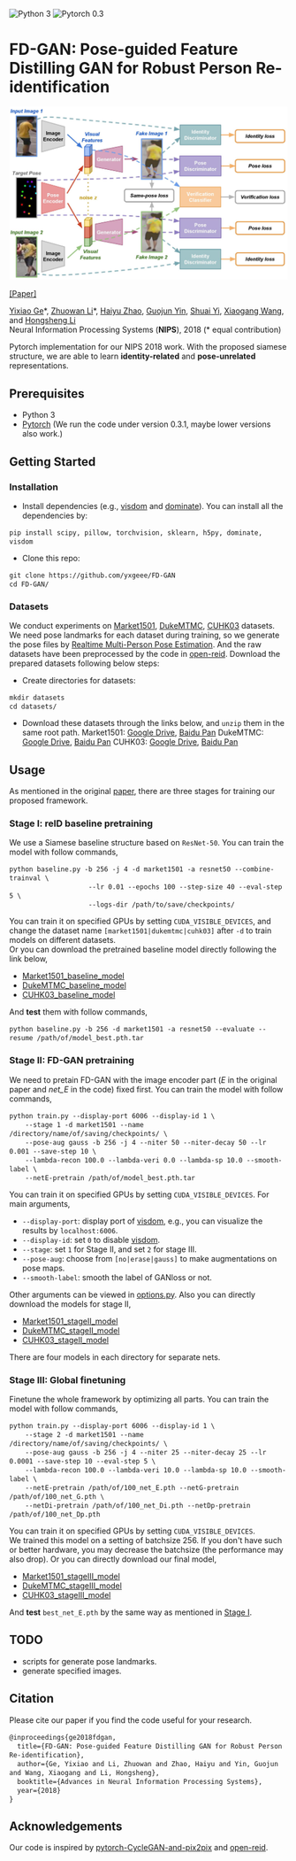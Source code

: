 ![Python 3](https://img.shields.io/badge/python-3-green.svg) ![Pytorch 0.3](https://img.shields.io/badge/pytorch-0.3-blue.svg)
# FD-GAN: Pose-guided Feature Distilling GAN for Robust Person Re-identification

<p align="center"><img src='framework.jpg' width="600px"></p>

[[Paper]](https://arxiv.org/abs/1810.02936)

[Yixiao Ge](mailto:yxge@link.cuhk.edu.hk)\*, [Zhuowan Li](mailto:zli110@jhu.edu)\*, [Haiyu Zhao](mailto:zhaohaiyu@sensetime.com), [Guojun Yin](mailto:gjyin@mail.ustc.edu.cn), [Shuai Yi](mailto:yishuai@sensetime.com), [Xiaogang Wang](mailto:xgwang@ee.cuhk.edu.hk), and [Hongsheng Li](mailto:hsli@ee.cuhk.edu.hk)  
Neural Information Processing Systems (**NIPS**), 2018 (* equal contribution)

Pytorch implementation for our NIPS 2018 work. With the proposed siamese structure, we are able to learn **identity-related** and **pose-unrelated** representations.

## Prerequisites
- Python 3
- [Pytorch](https://pytorch.org/) (We run the code under version 0.3.1, maybe lower versions also work.)

## Getting Started

### Installation
- Install dependencies (e.g., [visdom](https://github.com/facebookresearch/visdom) and [dominate](https://github.com/Knio/dominate)). You can install all the dependencies by:
```
pip install scipy, pillow, torchvision, sklearn, h5py, dominate, visdom
```
- Clone this repo:
```
git clone https://github.com/yxgeee/FD-GAN
cd FD-GAN/
```

### Datasets
We conduct experiments on [Market1501](http://www.liangzheng.org/Project/project_reid.html), [DukeMTMC](https://github.com/layumi/DukeMTMC-reID_evaluation), [CUHK03](http://www.ee.cuhk.edu.hk/~xgwang/CUHK_identification.html) datasets. We need pose landmarks for each dataset during training, so we generate the pose files by [Realtime Multi-Person Pose Estimation](https://github.com/tensorboy/pytorch_Realtime_Multi-Person_Pose_Estimation). And the raw datasets have been preprocessed by the code in [open-reid](https://github.com/Cysu/open-reid). 
Download the prepared datasets following below steps:
- Create directories for datasets:
```
mkdir datasets
cd datasets/
```
- Download these datasets through the links below, and `unzip` them in the same root path. 
Market1501: [Google Drive](https://drive.google.com/open?id=1LS5_bMqv-37F14FVuziK63gz0wPyb0Hh), [Baidu Pan](https://pan.baidu.com/s/13C7zcELYzd-5EnjAeDcX9A) 
DukeMTMC: [Google Drive](https://drive.google.com/open?id=1Ujtm-Cq7lpyslBkG-rSBjkP1KVntrgSL), [Baidu Pan](https://pan.baidu.com/s/1B52P9RzTXv0JLmfmiA3aKg) 
CUHK03: [Google Drive](https://drive.google.com/open?id=1R7oCwyMHYIxpRVsYm7-2REmFopP9TSXL), [Baidu Pan](https://pan.baidu.com/s/1zH2jcEa_igC7Lzgts4FwVQ) 

## Usage
As mentioned in the original [paper](https://arxiv.org/abs/1810.02936), there are three stages for training our proposed framework.

### Stage I: reID baseline pretraining
We use a Siamese baseline structure based on `ResNet-50`. You can train the model with follow commands,
```
python baseline.py -b 256 -j 4 -d market1501 -a resnet50 --combine-trainval \
					--lr 0.01 --epochs 100 --step-size 40 --eval-step 5 \
					--logs-dir /path/to/save/checkpoints/
```
You can train it on specified GPUs by setting `CUDA_VISIBLE_DEVICES`, and change the dataset name `[market1501|dukemtmc|cuhk03]` after `-d` to train models on different datasets.  
Or you can download the pretrained baseline model directly following the link below,
- [Market1501_baseline_model](https://drive.google.com/open?id=1oNLf-gazgfN0EqkdIOKtcJSBx22BuO1-)
- [DukeMTMC_baseline_model](https://drive.google.com/open?id=1iVXIaXT6WQzKuLD3eDcBZB-3aNeZ6Ivf)
- [CUHK03_baseline_model](https://drive.google.com/open?id=1jubhvKl_Ny9b89wbX0-u2GhPEeXMLaUQ)

<a name="stageI"></a>And **test** them with follow commands,
```
python baseline.py -b 256 -d market1501 -a resnet50 --evaluate --resume /path/of/model_best.pth.tar
```

### Stage II: FD-GAN pretraining
We need to pretain FD-GAN with the image encoder part (*E* in the original paper and *net_E* in the code) fixed first. You can train the model with follow commands,
```
python train.py --display-port 6006 --display-id 1 \
	--stage 1 -d market1501 --name /directory/name/of/saving/checkpoints/ \
	--pose-aug gauss -b 256 -j 4 --niter 50 --niter-decay 50 --lr 0.001 --save-step 10 \
	--lambda-recon 100.0 --lambda-veri 0.0 --lambda-sp 10.0 --smooth-label \
	--netE-pretrain /path/of/model_best.pth.tar
```
You can train it on specified GPUs by setting `CUDA_VISIBLE_DEVICES`. For main arguments,
- `--display-port`: display port of [visdom](https://github.com/facebookresearch/visdom), e.g., you can visualize the results by `localhost:6006`.
- `--display-id`: set `0` to disable [visdom](https://github.com/facebookresearch/visdom).
- `--stage`: set `1` for Stage II, and set `2` for stage III.
- `--pose-aug`: choose from `[no|erase|gauss]` to make augmentations on pose maps.
- `--smooth-label`: smooth the label of GANloss or not. 

Other arguments can be viewed in [options.py](https://github.com/yxgeee/FD-GAN/blob/master/fdgan/options.py).
Also you can directly download the models for stage II,
- [Market1501_stageII_model](https://drive.google.com/open?id=1kIBuPzz-Ig70dE3rU-5-kyo3nGJP01NS)
- [DukeMTMC_stageII_model](https://drive.google.com/open?id=1dD1cbg2jo5qhPbkMbsRYACRcVMrm28-o)
- [CUHK03_stageII_model](https://drive.google.com/open?id=1552oDot-vgA27b-mCspJAuzaOl685koz)

There are four models in each directory for separate nets.

### Stage III: Global finetuning
Finetune the whole framework by optimizing all parts. You can train the model with follow commands,
```
python train.py --display-port 6006 --display-id 1 \
	--stage 2 -d market1501 --name /directory/name/of/saving/checkpoints/ \
	--pose-aug gauss -b 256 -j 4 --niter 25 --niter-decay 25 --lr 0.0001 --save-step 10 --eval-step 5 \
	--lambda-recon 100.0 --lambda-veri 10.0 --lambda-sp 10.0 --smooth-label \
	--netE-pretrain /path/of/100_net_E.pth --netG-pretrain /path/of/100_net_G.pth \
	--netDi-pretrain /path/of/100_net_Di.pth --netDp-pretrain /path/of/100_net_Dp.pth
```
You can train it on specified GPUs by setting `CUDA_VISIBLE_DEVICES`.  
We trained this model on a setting of batchsize 256. If you don't have such or better hardware, you may decrease the batchsize (the performance may also drop).
Or you can directly download our final model,
- [Market1501_stageIII_model](https://drive.google.com/open?id=1w8xqopW0icA3VIxZyelI9k-Fb8rRCME7)
- [DukeMTMC_stageIII_model](https://drive.google.com/open?id=1axBHUcI7JmPbw8Y_mSpMKWIY9FUfFKMI)
- [CUHK03_stageIII_model](https://drive.google.com/open?id=1q6HkDlDUIV9YNUwAggy-HI9zYQjt7Ihk)

And **test** `best_net_E.pth` by the same way as mentioned in [Stage I](#stageI).

## TODO
- scripts for generate pose landmarks.
- generate specified images.

## Citation
Please cite our paper if you find the code useful for your research.
```
@inproceedings{ge2018fdgan,
  title={FD-GAN: Pose-guided Feature Distilling GAN for Robust Person Re-identification},
  author={Ge, Yixiao and Li, Zhuowan and Zhao, Haiyu and Yin, Guojun and Wang, Xiaogang and Li, Hongsheng},
  booktitle={Advances in Neural Information Processing Systems},
  year={2018}
}
```

## Acknowledgements
Our code is inspired by [pytorch-CycleGAN-and-pix2pix](https://github.com/junyanz/pytorch-CycleGAN-and-pix2pix) and [open-reid](https://github.com/Cysu/open-reid).
